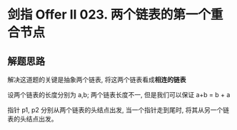 # 剑指 Offer II 023. 两个链表的第一个重合节点



## 解题思路

解决这道题的关键是抽象两个链表, 将这两个链表看成**相连的链表**

设两个链表的长度分别为 a,b; 两个链表长度不一, 但是我们可以保证 a+b = b + a

指针 p1, p2 分别从两个链表的头结点出发, 当一个指针走到尾时, 将其从另一个链表的头结点出发。